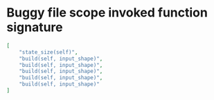 # Buggy file scope invoked function signature

```json
[
    "state_size(self)",
    "build(self, input_shape)",
    "build(self, input_shape)",
    "build(self, input_shape)",
    "build(self, input_shape)",
    "build(self, input_shape)"
]
```
